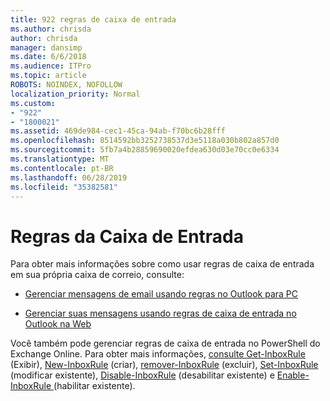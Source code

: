```yaml
---
title: 922 regras de caixa de entrada
ms.author: chrisda
author: chrisda
manager: dansimp
ms.date: 6/6/2018
ms.audience: ITPro
ms.topic: article
ROBOTS: NOINDEX, NOFOLLOW
localization_priority: Normal
ms.custom:
- "922"
- "1800021"
ms.assetid: 469de984-cec1-45ca-94ab-f70bc6b28fff
ms.openlocfilehash: 8514592bb3252738537d3e5118a030b802a857d0
ms.sourcegitcommit: 5fb7a4b28859690020efdea630d03e70cc0e6334
ms.translationtype: MT
ms.contentlocale: pt-BR
ms.lasthandoff: 06/28/2019
ms.locfileid: "35382581"
---
```

# <a name="inbox-rules"></a>Regras da Caixa de Entrada

Para obter mais informações sobre como usar regras de caixa de entrada em sua própria caixa de correio, consulte:

- [Gerenciar mensagens de email usando regras no Outlook para PC](https://support.office.com/article/c24f5dea-9465-4df4-ad17-a50704d66c59.aspx)

- [Gerenciar suas mensagens usando regras de caixa de entrada no Outlook na Web](https://support.office.com/article/8400435c-f14e-4272-9004-1548bb1848f2.aspx)

Você também pode gerenciar regras de caixa de entrada no PowerShell do Exchange Online. Para obter mais informações, [consulte Get-InboxRule](https://docs.microsoft.com/powershell/module/exchange/mailboxes/get-inboxrule) (Exibir), [New-InboxRule](https://docs.microsoft.com/powershell/module/exchange/mailboxes/new-inboxrule) (criar), [remover-InboxRule](https://docs.microsoft.com/powershell/module/exchange/mailboxes/remove-inboxrule) (excluir), [Set-InboxRule](https://docs.microsoft.com/powershell/module/exchange/mailboxes/set-inboxrule) (modificar existente), [Disable-InboxRule](https://docs.microsoft.com/powershell/module/exchange/mailboxes/disable-inboxrule) (desabilitar existente) e [Enable-InboxRule ](https://docs.microsoft.com/powershell/module/exchange/mailboxes/enable-inboxrule)(habilitar existente).
